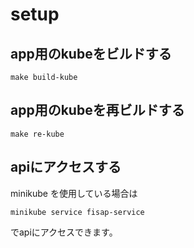 # setup

## app用のkubeをビルドする
```
make build-kube
```

## app用のkubeを再ビルドする
```
make re-kube
```


## apiにアクセスする
minikube を使用している場合は
```
minikube service fisap-service 
```

でapiにアクセスできます。